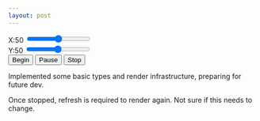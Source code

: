 ```yaml
---
layout: post
---
```


<a id="XSpeedText">X:50</a>
<input id="xspeed" type="range" min="1" max="100" value="50" oninput="xSlider()">
<br>
<a id="YSpeedText">Y:50</a>
<input id="yspeed" type="range" min="1" max="100" value="50" oninput="ySlider()">
<br>
<button type="button" onclick="BeginButton()">Begin</button>
<button type="button" onclick="PauseButton()">Pause</button>
<button type="button" onclick="StopButton()">Stop</button>
<canvas id="RTScene" width="640" height="480"></canvas>
<p>Implemented some basic types and render infrastructure, preparing for future dev.</p>
<p>Once stopped, refresh is required to render again. Not sure if this needs to change.</p>


<script src="{{ base.url | prepend: site.url }}/myasset/math.js"></script>
<script src="{{ base.url | prepend: site.url }}/myasset/libs/vector.js"></script>
<script src="{{ base.url | prepend: site.url }}/myasset/libs/color.js"></script>
<script src="{{ base.url | prepend: site.url }}/myasset/libs/render.js"></script>
<script src="{{ base.url | prepend: site.url }}/myasset/rt2.js"></script>
